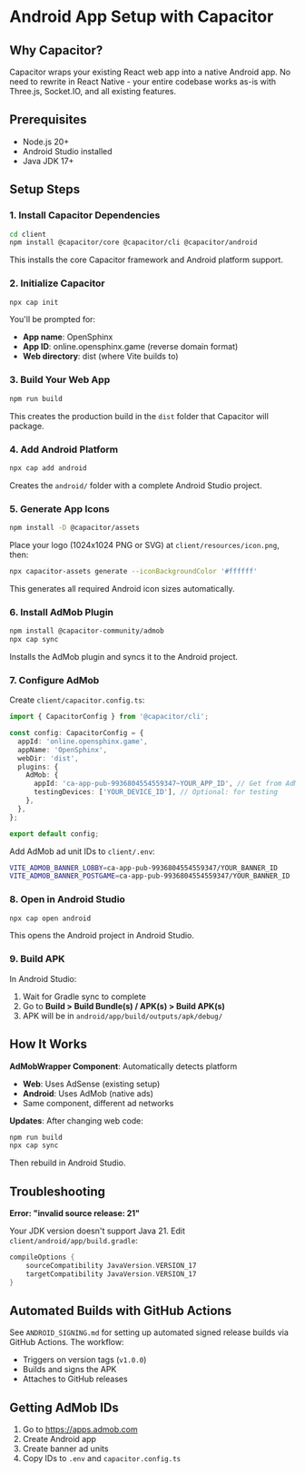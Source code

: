 # Android App Setup with Capacitor

## Why Capacitor?
Capacitor wraps your existing React web app into a native Android app. No need to rewrite in React Native - your entire codebase works as-is with Three.js, Socket.IO, and all existing features.

## Prerequisites
- Node.js 20+
- Android Studio installed
- Java JDK 17+

## Setup Steps

### 1. Install Capacitor Dependencies
```bash
cd client
npm install @capacitor/core @capacitor/cli @capacitor/android
```
This installs the core Capacitor framework and Android platform support.

### 2. Initialize Capacitor
```bash
npx cap init
```
You'll be prompted for:
- **App name**: OpenSphinx
- **App ID**: online.opensphinx.game (reverse domain format)
- **Web directory**: dist (where Vite builds to)

### 3. Build Your Web App
```bash
npm run build
```
This creates the production build in the `dist` folder that Capacitor will package.

### 4. Add Android Platform
```bash
npx cap add android
```
Creates the `android/` folder with a complete Android Studio project.

### 5. Generate App Icons
```bash
npm install -D @capacitor/assets
```
Place your logo (1024x1024 PNG or SVG) at `client/resources/icon.png`, then:
```bash
npx capacitor-assets generate --iconBackgroundColor '#ffffff'
```
This generates all required Android icon sizes automatically.

### 6. Install AdMob Plugin
```bash
npm install @capacitor-community/admob
npx cap sync
```
Installs the AdMob plugin and syncs it to the Android project.

### 7. Configure AdMob
Create `client/capacitor.config.ts`:
```typescript
import { CapacitorConfig } from '@capacitor/cli';

const config: CapacitorConfig = {
  appId: 'online.opensphinx.game',
  appName: 'OpenSphinx',
  webDir: 'dist',
  plugins: {
    AdMob: {
      appId: 'ca-app-pub-9936804554559347~YOUR_APP_ID', // Get from AdMob console
      testingDevices: ['YOUR_DEVICE_ID'], // Optional: for testing
    },
  },
};

export default config;
```

Add AdMob ad unit IDs to `client/.env`:
```bash
VITE_ADMOB_BANNER_LOBBY=ca-app-pub-9936804554559347/YOUR_BANNER_ID
VITE_ADMOB_BANNER_POSTGAME=ca-app-pub-9936804554559347/YOUR_BANNER_ID
```

### 8. Open in Android Studio
```bash
npx cap open android
```
This opens the Android project in Android Studio.

### 9. Build APK
In Android Studio:
1. Wait for Gradle sync to complete
2. Go to **Build > Build Bundle(s) / APK(s) > Build APK(s)**
3. APK will be in `android/app/build/outputs/apk/debug/`

## How It Works

**AdMobWrapper Component**: Automatically detects platform
- **Web**: Uses AdSense (existing setup)
- **Android**: Uses AdMob (native ads)
- Same component, different ad networks

**Updates**: After changing web code:
```bash
npm run build
npx cap sync
```
Then rebuild in Android Studio.

## Troubleshooting

**Error: "invalid source release: 21"**

Your JDK version doesn't support Java 21. Edit `client/android/app/build.gradle`:
```gradle
compileOptions {
    sourceCompatibility JavaVersion.VERSION_17
    targetCompatibility JavaVersion.VERSION_17
}
```

## Automated Builds with GitHub Actions

See `ANDROID_SIGNING.md` for setting up automated signed release builds via GitHub Actions. The workflow:
- Triggers on version tags (`v1.0.0`)
- Builds and signs the APK
- Attaches to GitHub releases

## Getting AdMob IDs
1. Go to https://apps.admob.com
2. Create Android app
3. Create banner ad units
4. Copy IDs to `.env` and `capacitor.config.ts`
